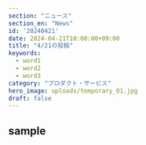 ```yaml
---
section: "ニュース"
section_en: "News"
id: '20240421'
date: 2024-04-21T10:00:00+09:00
title: "4/21の投稿"
keywords:
  - word1
  - word2
  - word3
category: "プロダクト・サービス"
hero_image: uploads/temporary_01.jpg
draft: false
---
```


## sample